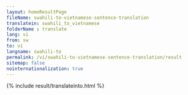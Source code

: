 ```yaml
---
layout: homeResultPage
fileName: swahili-to-vietnamese-sentence-translation
translatein: swahili_to_vietnamese
folderName : translate
lang: vi
from: sw
to: vi
langname: swahili-to
permalink: /vi/swahili-to-vietnamese-sentence-translation/result
sitemap: false
nointernationalization: true
---
```

{% include result/translateinto.html %}

<script src="/js/result/translation.js" data-foldername="{{page.folderName}}" data-lang="{{page.lang}}"></script>
